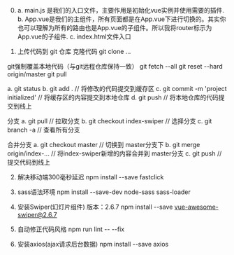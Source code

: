 0. a. main.js 是我们的入口文件，主要作用是初始化vue实例并使用需要的插件.
   b. App.vue是我们的主组件，所有页面都是在App.vue下进行切换的。其实你也可以理解为所有的路由也是App.vue的子组件。所以我将router标示为App.vue的子组件.
   c. index.html文件入口

1. 上传代码到 git 仓库
  克隆代码
    git clone ...

  git强制覆盖本地代码（与git远程仓库保持一致）
    git fetch --all
    git reset --hard origin/master
    git pull

  a. git status
  b. git add . // 将修改的代码提交到缓存区
  c. git commit -m 'project initialized' // 将缓存区的内容提交到本地仓库
  d. git push // 将本地仓库的代码提交到线上

  分支
  a. git pull // 拉取分支
  b. git checkout index-swiper // 选择分支
  c. git branch -a // 查看所有分支

  合并分支
  a. git checkout master // 切换到 master分支下
  b. git merge origin/index-... // 将index-swiper新增的内容合并到 master分支
  c. git push // 提交代码到线上

2. 解决移动端300毫秒延迟
    npm install --save fastclick

3. sass语法环境
    npm install --save-dev node-sass sass-loader

4. 安装Swiper(幻灯片组件) 版本：2.6.7
    npm install --save vue-awesome-swiper@2.6.7

5. 自动修正代码风格
    npm run lint -- --fix

6. 安装axios(ajax请求后台数据)
    npm install --save axios
